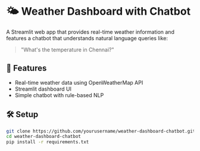 # 🌤️ Weather Dashboard with Chatbot

A Streamlit web app that provides real-time weather information and features a chatbot that understands natural language queries like:

> "What's the temperature in Chennai?"

## 🚀 Features
- Real-time weather data using OpenWeatherMap API
- Streamlit dashboard UI
- Simple chatbot with rule-based NLP

## 🛠️ Setup

```bash
git clone https://github.com/yourusername/weather-dashboard-chatbot.git
cd weather-dashboard-chatbot
pip install -r requirements.txt
